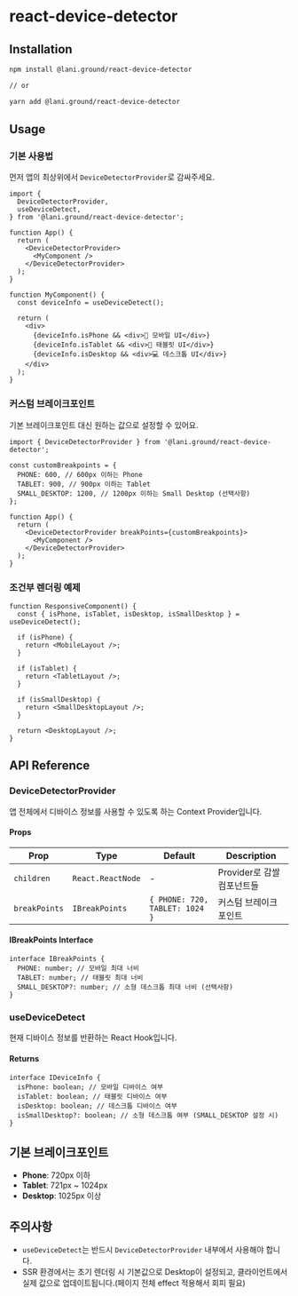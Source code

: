 # react-device-detector

## Installation

```bash
npm install @lani.ground/react-device-detector

// or

yarn add @lani.ground/react-device-detector
```

## Usage

### 기본 사용법

먼저 앱의 최상위에서 `DeviceDetectorProvider`로 감싸주세요.

```tsx
import {
  DeviceDetectorProvider,
  useDeviceDetect,
} from '@lani.ground/react-device-detector';

function App() {
  return (
    <DeviceDetectorProvider>
      <MyComponent />
    </DeviceDetectorProvider>
  );
}

function MyComponent() {
  const deviceInfo = useDeviceDetect();

  return (
    <div>
      {deviceInfo.isPhone && <div>📱 모바일 UI</div>}
      {deviceInfo.isTablet && <div>📱 태블릿 UI</div>}
      {deviceInfo.isDesktop && <div>💻 데스크톱 UI</div>}
    </div>
  );
}
```

### 커스텀 브레이크포인트

기본 브레이크포인트 대신 원하는 값으로 설정할 수 있어요.

```tsx
import { DeviceDetectorProvider } from '@lani.ground/react-device-detector';

const customBreakpoints = {
  PHONE: 600, // 600px 이하는 Phone
  TABLET: 900, // 900px 이하는 Tablet
  SMALL_DESKTOP: 1200, // 1200px 이하는 Small Desktop (선택사항)
};

function App() {
  return (
    <DeviceDetectorProvider breakPoints={customBreakpoints}>
      <MyComponent />
    </DeviceDetectorProvider>
  );
}
```

### 조건부 렌더링 예제

```tsx
function ResponsiveComponent() {
  const { isPhone, isTablet, isDesktop, isSmallDesktop } = useDeviceDetect();

  if (isPhone) {
    return <MobileLayout />;
  }

  if (isTablet) {
    return <TabletLayout />;
  }

  if (isSmallDesktop) {
    return <SmallDesktopLayout />;
  }

  return <DesktopLayout />;
}
```

## API Reference

### DeviceDetectorProvider

앱 전체에서 디바이스 정보를 사용할 수 있도록 하는 Context Provider입니다.

#### Props

| Prop          | Type              | Default                        | Description                |
| ------------- | ----------------- | ------------------------------ | -------------------------- |
| `children`    | `React.ReactNode` | -                              | Provider로 감쌀 컴포넌트들 |
| `breakPoints` | `IBreakPoints`    | `{ PHONE: 720, TABLET: 1024 }` | 커스텀 브레이크포인트      |

#### IBreakPoints Interface

```tsx
interface IBreakPoints {
  PHONE: number; // 모바일 최대 너비
  TABLET: number; // 태블릿 최대 너비
  SMALL_DESKTOP?: number; // 소형 데스크톱 최대 너비 (선택사항)
}
```

### useDeviceDetect

현재 디바이스 정보를 반환하는 React Hook입니다.

#### Returns

```tsx
interface IDeviceInfo {
  isPhone: boolean; // 모바일 디바이스 여부
  isTablet: boolean; // 태블릿 디바이스 여부
  isDesktop: boolean; // 데스크톱 디바이스 여부
  isSmallDesktop?: boolean; // 소형 데스크톱 여부 (SMALL_DESKTOP 설정 시)
}
```

## 기본 브레이크포인트

- **Phone**: 720px 이하
- **Tablet**: 721px ~ 1024px
- **Desktop**: 1025px 이상

## 주의사항

- `useDeviceDetect`는 반드시 `DeviceDetectorProvider` 내부에서 사용해야 합니다.
- SSR 환경에서는 초기 렌더링 시 기본값으로 Desktop이 설정되고, 클라이언트에서 실제 값으로 업데이트됩니다.(페이지 전체 effect 적용해서 회피 필요)
